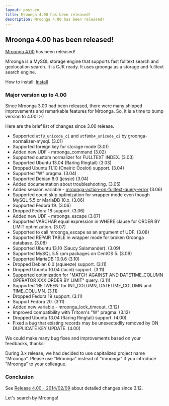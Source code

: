 ```yaml
---
layout: post.en
title: Mroonga 4.00 has been released!
description: Mroonga 4.00 has been released!
---
```


Mroonga 4.00 has been released!
-------------------------------

[Mroonga 4.00](/docs/news.html#release-4-00) has been released!

Mroonga is a MySQL storage engine that supports fast fulltext search and
geolocation search. It is CJK ready. It uses groonga as a storage and
fulltext search engine.

How to install: [Install](/docs/install.html)

### Major version up to 4.00

Since Mroonga 3.00 had been released, there were many shipped
improvements and remarkable features for Mroonga. So, it is a time to
bump version to 4.00! :-)

Here are the brief list of changes since 3.00 release.

-   Supported `utf8_unicode_ci` and `utf8mb4_unicode_ci`
    by groonga-normalizer-mysql. (3.01)
-   Supported foreign key for storage mode (3.01)
-   Added new UDF - mroonga_command (3.02)
-   Supported custom normalizer for FULLTEXT INDEX. (3.03)
-   Supported Ubuntu 13.04 (Raring Ringtail) (3.03)
-   Dropped Ubuntu 11.10 (Oneiric Ocelot) support. (3.04)
-   Supported "W" pragma. (3.04)
-   Supported Debian 8.0 (jessie) (3.04)
-   Added documentation about troubleshooting. (3.05)
-   Added session variable -
    [mroonga-action-on-fulltext-query-error](/docs/reference/server_variables.html#mroonga-action-on-fulltext-query-error) (3.06)
-   Supported count skip optimization for wrapper mode even though MySQL
    5.5 or MariaDB 10.x. (3.06)
-   Supported Fedora 19. (3.06)
-   Dropped Fedora 18 support. (3.06)
-   Added new UDF - mroonga_escape (3.07)
-   Supported VARCHAR equal expression in WHERE clause for ORDER BY
    LIMIT optimization. (3.07)
-   Supported to call mroonga_escape as an argument of UDF. (3.08)
-   Supported REPAIR TABLE in wrapper mode for broken Groonga database.
    (3.08)
-   Supported Ubuntu 13.10 (Saucy Salamander). (3.09)
-   Supported MySQL 5.5 rpm packages on CentOS 5. (3.09)
-   Supported MariaDB 10.0.6 (3.10)
-   Dropped Debian 6.0 (squeeze) support. (3.11)
-   Dropped Ubuntu 10.04 (lucid) support. (3.11)
-   Supported optimization for "MATCH AGAINST AND DATETIME_COLUMN
    OPERATOR XXX ORDER BY LIMIT" query. (3.11)
-   Supported 'BETWEEN' for INT_COLUMN, DATETIME_COLUMN
    and TIME_COLUMN. (3.11)
-   Dropped Fedora 19 support. (3.11)
-   Support Fedora 20. (3.11)
-   Added new variable - mroonga_lock_timeout. (3.12)
-   Improved compatibility with Tritonn's "W" pragma. (3.12)
-   Dropped Ubuntu 13.04 (Raring Ringtail) support. (4.00)
-   Fixed a bug that existing records may be unexectedlly removed by ON
    DUPLICATE KEY UPDATE. (4.00)

We could make many bug fixes and improvements based on your feedbacks,
thanks!

During 3.x release, we had decided to use capitalized project name
"Mroonga". Please use "Mroonga" instead of "mroonga" if you introduce
"Mroonga" to your colleague.

### Conclusion

See [Release 4.00 - 2014/02/09](/docs/news.html#release-4-00) about
detailed changes since 3.12.

Let's search by Mroonga!
